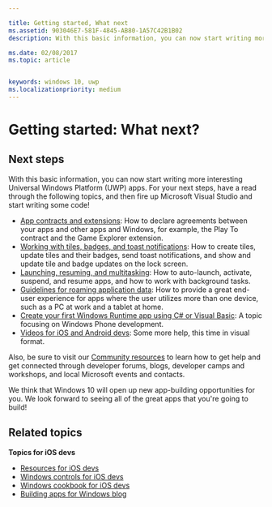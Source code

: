 ```yaml
---

title: Getting started, What next
ms.assetid: 903046E7-581F-4845-AB80-1A57C42B1B02
description: With this basic information, you can now start writing more interesting Universal Windows Platform (UWP) apps.

ms.date: 02/08/2017
ms.topic: article


keywords: windows 10, uwp
ms.localizationpriority: medium
---
```


# Getting started: What next?


## Next steps

With this basic information, you can now start writing more interesting Universal Windows Platform (UWP) apps. For your next steps, have a read through the following topics, and then fire up Microsoft Visual Studio and start writing some code!

-   [App contracts and extensions](https://msdn.microsoft.com/library/windows/apps/hh464906): How to declare agreements between your apps and other apps and Windows, for example, the Play To contract and the Game Explorer extension.
-   [Working with tiles, badges, and toast notifications](https://msdn.microsoft.com/library/windows/apps/xaml/hh868259): How to create tiles, update tiles and their badges, send toast notifications, and show and update tile and badge updates on the lock screen.
-   [Launching, resuming, and multitasking](https://msdn.microsoft.com/library/windows/apps/hh770837): How to auto-launch, activate, suspend, and resume apps, and how to work with background tasks.
-   [Guidelines for roaming application data](https://msdn.microsoft.com/library/windows/apps/hh465094): How to provide a great end-user experience for apps where the user utilizes more than one device, such as a PC at work and a tablet at home.
-   [Create your first Windows Runtime app using C# or Visual Basic](http://go.microsoft.com/fwlink/p/?LinkID=394138): A topic focusing on Windows Phone development.
-   [Videos for iOS and Android devs](https://msdn.microsoft.com/library/windows/apps/dn393982): Some more help, this time in visual format.

Also, be sure to visit our [Community resources](https://developer.microsoft.com/en-us/windows/support) to learn how to get help and get connected through developer forums, blogs, developer camps and workshops, and local Microsoft events and contacts.

We think that Windows 10 will open up new app-building opportunities for you. We look forward to seeing all of the great apps that you're going to build!

## Related topics

**Topics for iOS devs**
* [Resources for iOS devs](https://msdn.microsoft.com/library/windows/apps/jj945493)
* [Windows controls for iOS devs](https://msdn.microsoft.com/library/windows/apps/dn263255)
* [Windows cookbook for iOS devs](https://msdn.microsoft.com/library/windows/apps/dn263256)
* [Building apps for Windows blog](https://blogs.windows.com/buildingapps/2016/01/27/visual-studio-walkthrough-for-ios-developers/)
